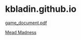 # kbladin.github.io

[game_document.pdf](http://kbladin.github.io/docs/board_game_project/game_document.pdf)

[Mead Madness](http://kbladin.github.io/mead-madness)
